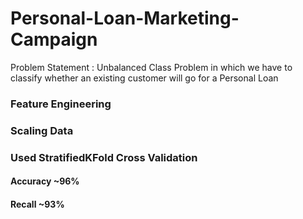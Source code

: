 # Personal-Loan-Marketing-Campaign
Problem Statement : Unbalanced Class Problem in which we have to classify whether an existing customer will go for a Personal Loan

### Feature Engineering 
### Scaling Data
### Used StratifiedKFold Cross Validation

#### Accuracy ~96%
#### Recall ~93%

